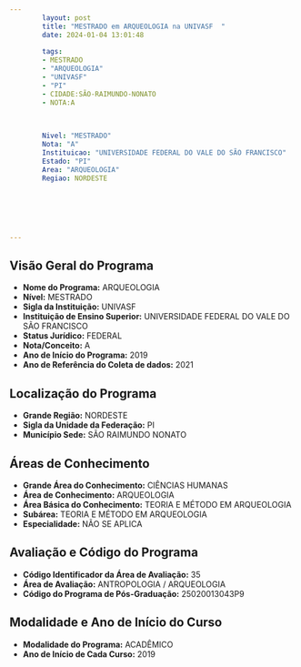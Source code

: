 ```yaml
---
        layout: post
        title: "MESTRADO em ARQUEOLOGIA na UNIVASF  "
        date: 2024-01-04 13:01:48
     
        tags:
        - MESTRADO
        - "ARQUEOLOGIA"
        - "UNIVASF"
        - "PI"
        - CIDADE:SÃO-RAIMUNDO-NONATO
        - NOTA:A
        
       

        Nivel: "MESTRADO"
        Nota: "A"
        Instituicao: "UNIVERSIDADE FEDERAL DO VALE DO SÃO FRANCISCO"
        Estado: "PI"
        Area: "ARQUEOLOGIA"
        Regiao: NORDESTE
        
        
        
        
        
        
---
```

## Visão Geral do Programa
- **Nome do Programa:** ARQUEOLOGIA
- **Nível:** MESTRADO
- **Sigla da Instituição:** UNIVASF
- **Instituição de Ensino Superior:** UNIVERSIDADE FEDERAL DO VALE DO SÃO FRANCISCO
- **Status Jurídico:** FEDERAL
- **Nota/Conceito:** A
- **Ano de Início do Programa:** 2019
- **Ano de Referência do Coleta de dados:** 2021

## Localização do Programa
- **Grande Região:** NORDESTE
- **Sigla da Unidade da Federação:** PI
- **Município Sede:** SÃO RAIMUNDO NONATO

## Áreas de Conhecimento
- **Grande Área do Conhecimento:** CIÊNCIAS HUMANAS
- **Área de Conhecimento:** ARQUEOLOGIA
- **Área Básica do Conhecimento:** TEORIA E MÉTODO EM ARQUEOLOGIA
- **Subárea:** TEORIA E MÉTODO EM ARQUEOLOGIA
- **Especialidade:** NÃO SE APLICA

## Avaliação e Código do Programa
- **Código Identificador da Área de Avaliação:** 35
- **Área de Avaliação:** ANTROPOLOGIA / ARQUEOLOGIA
- **Código do Programa de Pós-Graduação:** 25020013043P9


## Modalidade e Ano de Início do Curso
- **Modalidade do Programa:** ACADÊMICO
- **Ano de Início de Cada Curso:** 2019
